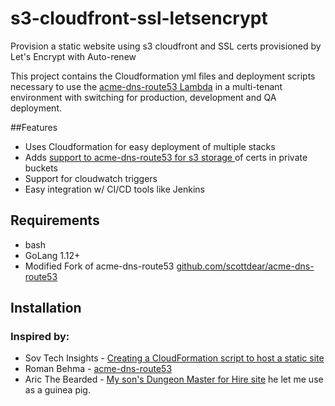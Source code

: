 # s3-cloudfront-ssl-letsencrypt
Provision a static website using s3 cloudfront and SSL certs provisioned by Let's Encrypt with Auto-renew

This project contains the Cloudformation yml files and deployment scripts necessary to use the [ acme-dns-route53 Lambda](https://github.com/begmaroman/acme-dns-route53/blob/master/LAMBDA.md) in a multi-tenant environment with switching for production, development and QA deployment.

##Features

* Uses Cloudformation for easy deployment of multiple stacks
* Adds [ support to acme-dns-route53 for s3 storage ](https://github.com/scottdear/acme-dns-route53) of certs in private buckets
* Support for cloudwatch triggers
* Easy integration w/ CI/CD tools like Jenkins

## Requirements
* bash
* GoLang 1.12+
* Modified Fork of acme-dns-route53 [github.com/scottdear/acme-dns-route53](https://github.com/scottdear/acme-dns-route53)

## Installation


### Inspired by:
* Sov Tech Insights - [ Creating a CloudFormation script to host a static site](https://medium.com/sovtech-insights/creating-a-cloudformation-script-to-host-a-static-site-on-s3-cloudfront-ssl-f9781c30e93c)
* Roman Behma - [acme-dns-route53](https://github.com/begmaroman/acme-dns-route53)
* Aric The Bearded - [My son's Dungeon Master for Hire site](https://www.aricthebearded.com) he let me use as a guinea pig.
